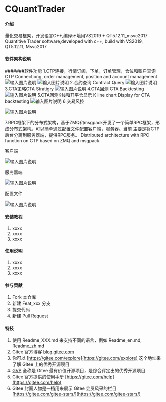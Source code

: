 # CQuantTrader

#### 介绍
量化交易框架，开发语言C++,编译环境用VS2019 + QT5.12.11_msvc2017
Quantitive Trader software,developed with c++, build with VS2019, QT5.12.11, Msvc2017

#### 软件架构说明

#######软件功能
1.CTP连接，行情订阅，下单，订单管理，仓位和账户查询
CTP Connectiong, order management, position and account management
![输入图片说明](https://images.gitee.com/uploads/images/2021/0806/132250_2ee4a6da_9459957.png "ctp连接.png")
![输入图片说明](https://images.gitee.com/uploads/images/2021/0722/140614_3623bcc0_9459957.jpeg "图像 5.jpg")
2.合约查询 Contract Query
![输入图片说明](https://images.gitee.com/uploads/images/2021/0722/140944_4d4db3fd_9459957.jpeg "合约查询.jpg")
3.CTA策略CTA Stratigry 
![输入图片说明](https://images.gitee.com/uploads/images/2021/0806/115628_b162b9c5_9459957.png "cta.png")
4.CTA回测 CTA Backtesting
![输入图片说明](https://images.gitee.com/uploads/images/2021/0722/141041_695d2f29_9459957.jpeg "CTA回测.jpg")
5.CTA回测K线和开平仓显示
K line chart Display for CTA backtesting
![输入图片说明](https://images.gitee.com/uploads/images/2021/0806/115611_41c079fd_9459957.png "temp.png")
6.交易风控

![输入图片说明](https://images.gitee.com/uploads/images/2021/0806/131757_39f451fa_9459957.png "risk.png")

7.RPC框架下的分布式架构，基于ZMQ和msgpack开发了一个简单RPC框架，形成分布式架构。可以简单通过配置文件配置客户端，服务器。当前
主要是将CTP后台分离到服务器端，提供RPC服务。
Distributed architecture with RPC function on CTP based on ZMQ and msgpack. 

客户端

![输入图片说明](https://images.gitee.com/uploads/images/2021/0820/215436_b3b4551b_9459957.png "rpc connect.png")

服务器端

![输入图片说明](https://images.gitee.com/uploads/images/2021/0820/215500_3fbba932_9459957.png "rpc engine.png")

配置文件

![输入图片说明](https://images.gitee.com/uploads/images/2021/0820/215510_e4181bb8_9459957.png "rpc conf.png")



#### 安装教程

1.  xxxx
2.  xxxx
3.  xxxx

#### 使用说明

1.  xxxx
2.  xxxx
3.  xxxx

#### 参与贡献

1.  Fork 本仓库
2.  新建 Feat_xxx 分支
3.  提交代码
4.  新建 Pull Request


#### 特技

1.  使用 Readme\_XXX.md 来支持不同的语言，例如 Readme\_en.md, Readme\_zh.md
2.  Gitee 官方博客 [blog.gitee.com](https://blog.gitee.com)
3.  你可以 [https://gitee.com/explore](https://gitee.com/explore) 这个地址来了解 Gitee 上的优秀开源项目
4.  [GVP](https://gitee.com/gvp) 全称是 Gitee 最有价值开源项目，是综合评定出的优秀开源项目
5.  Gitee 官方提供的使用手册 [https://gitee.com/help](https://gitee.com/help)
6.  Gitee 封面人物是一档用来展示 Gitee 会员风采的栏目 [https://gitee.com/gitee-stars/](https://gitee.com/gitee-stars/)
